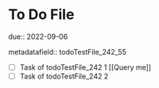 # To Do File

due:: 2022-09-06

metadatafield:: todoTestFile_242\_55

- [ ] Task of todoTestFile_242 1 [[Query me]]
- [ ] Task of todoTestFile_242 2
